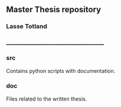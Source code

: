 ## Master Thesis repository
### Lasse Totland
### __________________________________

### src
Contains python scripts with documentation.

### doc
Files related to the written thesis.
